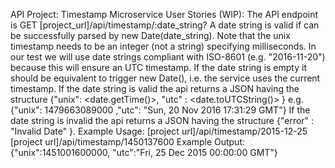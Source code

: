 API Project: Timestamp Microservice
User Stories (WIP):
The API endpoint is GET [project_url]/api/timestamp/:date_string?
A date string is valid if can be successfully parsed by new Date(date_string).
Note that the unix timestamp needs to be an integer (not a string) specifying milliseconds.
In our test we will use date strings compliant with ISO-8601 (e.g. "2016-11-20") because this will ensure an UTC timestamp.
If the date string is empty it should be equivalent to trigger new Date(), i.e. the service uses the current timestamp.
If the date string is valid the api returns a JSON having the structure
{"unix": <date.getTime()>, "utc" : <date.toUTCString()> }
e.g. {"unix": 1479663089000 ,"utc": "Sun, 20 Nov 2016 17:31:29 GMT"}
If the date string is invalid the api returns a JSON having the structure 
{"error" : "Invalid Date" }.
Example Usage:
[project url]/api/timestamp/2015-12-25
[project url]/api/timestamp/1450137600
Example Output:
{"unix":1451001600000, "utc":"Fri, 25 Dec 2015 00:00:00 GMT"}

